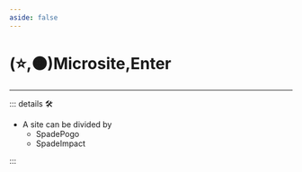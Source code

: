 ```yaml
---
aside: false
---
```

# (⭐,🟠)<labor>Microsite</labor>,Enter

---

<!-- =================================================== -->
<!-- =================================================== -->
<!-- =================================================== -->
<!-- =================================================== -->
<!-- =================================================== -->
::: details 🛠

- A site can be divided by
    - SpadePogo
    - SpadeImpact

:::

